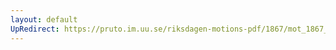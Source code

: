 ```yaml
---
layout: default
UpRedirect: https://pruto.im.uu.se/riksdagen-motions-pdf/1867/mot_1867__ak__reg/mot_1867__ak__reg-003.pdf
---
```

